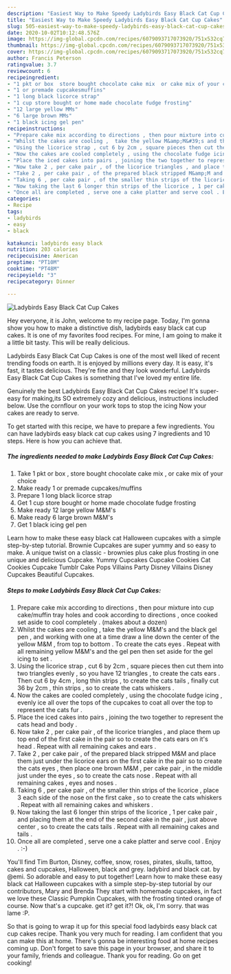 ```yaml
---
description: "Easiest Way to Make Speedy Ladybirds Easy Black Cat Cup Cakes"
title: "Easiest Way to Make Speedy Ladybirds Easy Black Cat Cup Cakes"
slug: 505-easiest-way-to-make-speedy-ladybirds-easy-black-cat-cup-cakes
date: 2020-10-02T10:12:48.576Z
image: https://img-global.cpcdn.com/recipes/6079093717073920/751x532cq70/ladybirds-easy-black-cat-cup-cakes-recipe-main-photo.jpg
thumbnail: https://img-global.cpcdn.com/recipes/6079093717073920/751x532cq70/ladybirds-easy-black-cat-cup-cakes-recipe-main-photo.jpg
cover: https://img-global.cpcdn.com/recipes/6079093717073920/751x532cq70/ladybirds-easy-black-cat-cup-cakes-recipe-main-photo.jpg
author: Francis Peterson
ratingvalue: 3.7
reviewcount: 6
recipeingredient:
- "1 pkt or box  store bought chocolate cake mix  or cake mix of your choice"
- "1 or premade cupcakesmuffins"
- "1 long black licorce strap"
- "1 cup store bought or home made chocolate fudge frosting"
- "12 large yellow MMs"
- "6 large brown MMs"
- "1 black icing gel pen"
recipeinstructions:
- "Prepare cake mix according to directions , then pour mixture into cup cake/muffin tray holes and cook according to directions , once cooked set aside to cool completely . (makes about a dozen)"
- "Whilst the cakes are cooling ,  take the yellow M&amp;M&#39;s and the black gel pen , and working with one at a time draw a line down the center of the yellow M&amp;M , from top to bottom . To create the cats eyes . Repeat with all remaining yellow M&amp;M&#39;s and the gel pen then set aside for the gel icing to set ."
- "Using the licorice strap , cut 6 by 2cm , square pieces then cut them into two triangles evenly , so you have 12 triangles , to create the cats ears . Then cut 6 by 4cm , long thin strips , to create the cats tails , finally cut 36 by 2cm , thin strips , so to create the cats whiskers ."
- "Now the cakes are cooled completely , using the chocolate fudge icing , evenly ice all over the tops of the cupcakes to coat all over the top to represent the cats fur ."
- "Place the iced cakes into pairs , joining the two together to represent the cats head and body ."
- "Now take 2 , per cake pair , of the licorice triangles , and place them up top end of the first cake in the pair so to create the cats ears on it&#39;s head . Repeat with all remaining cakes and ears ."
- "Take 2 , per cake pair , of the prepared black stripped M&amp;M and place them just under the licorice ears on the first cake in the pair so to create the cats eyes , then place one brown M&amp;M , per cake pair , in the middle just under the eyes , so to create the cats nose . Repeat with all remaining cakes , eyes and noses ."
- "Taking 6 , per cake pair , of the smaller thin strips of the licorice , place 3 each side of the nose on the first cake , so to create the cats whiskers . Repeat with all remaining cakes and whiskers ."
- "Now taking the last 6 longer thin strips of the licorice , 1 per cake pair , and placing them at the end of the second cake in the pair , just above center , so to create the cats tails . Repeat with all remaining cakes and tails ."
- "Once all are completed , serve one a cake platter and serve cool . Enjoy . :-)"
categories:
- Recipe
tags:
- ladybirds
- easy
- black

katakunci: ladybirds easy black 
nutrition: 203 calories
recipecuisine: American
preptime: "PT10M"
cooktime: "PT48M"
recipeyield: "3"
recipecategory: Dinner

---
```



![Ladybirds Easy Black Cat Cup Cakes](https://img-global.cpcdn.com/recipes/6079093717073920/751x532cq70/ladybirds-easy-black-cat-cup-cakes-recipe-main-photo.jpg)

Hey everyone, it is John, welcome to my recipe page. Today, I'm gonna show you how to make a distinctive dish, ladybirds easy black cat cup cakes. It is one of my favorites food recipes. For mine, I am going to make it a little bit tasty. This will be really delicious.

Ladybirds Easy Black Cat Cup Cakes is one of the most well liked of recent trending foods on earth. It is enjoyed by millions every day. It is easy, it's fast, it tastes delicious. They're fine and they look wonderful. Ladybirds Easy Black Cat Cup Cakes is something that I've loved my entire life.

Genuinely the best Ladybirds Easy Black Cat Cup Cakes recipe! It&#39;s super-easy for making,its SO extremely cozy and delicious, instructions included below. Use the cornflour on your work tops to stop the icing Now your cakes are ready to serve.


To get started with this recipe, we have to prepare a few ingredients. You can have ladybirds easy black cat cup cakes using 7 ingredients and 10 steps. Here is how you can achieve that.

<!--inarticleads1-->

##### The ingredients needed to make Ladybirds Easy Black Cat Cup Cakes:

1. Take 1 pkt or box , store bought chocolate cake mix , or cake mix of your choice
1. Make ready 1 or premade cupcakes/muffins
1. Prepare 1 long black licorce strap
1. Get 1 cup store bought or home made chocolate fudge frosting
1. Make ready 12 large yellow M&amp;M&#39;s
1. Make ready 6 large brown M&amp;M&#39;s
1. Get 1 black icing gel pen


Learn how to make these easy black cat Halloween cupcakes with a simple step-by-step tutorial. Brownie Cupcakes are super yummy and so easy to make. A unique twist on a classic - brownies plus cake plus frosting in one unique and delicious Cupcake. Yummy Cupcakes Cupcake Cookies Cat Cookies Cupcake Tumblr Cake Pops Villains Party Disney Villains Disney Cupcakes Beautiful Cupcakes. 

<!--inarticleads2-->

##### Steps to make Ladybirds Easy Black Cat Cup Cakes:

1. Prepare cake mix according to directions , then pour mixture into cup cake/muffin tray holes and cook according to directions , once cooked set aside to cool completely . (makes about a dozen)
1. Whilst the cakes are cooling ,  take the yellow M&amp;M&#39;s and the black gel pen , and working with one at a time draw a line down the center of the yellow M&amp;M , from top to bottom . To create the cats eyes . Repeat with all remaining yellow M&amp;M&#39;s and the gel pen then set aside for the gel icing to set .
1. Using the licorice strap , cut 6 by 2cm , square pieces then cut them into two triangles evenly , so you have 12 triangles , to create the cats ears . Then cut 6 by 4cm , long thin strips , to create the cats tails , finally cut 36 by 2cm , thin strips , so to create the cats whiskers .
1. Now the cakes are cooled completely , using the chocolate fudge icing , evenly ice all over the tops of the cupcakes to coat all over the top to represent the cats fur .
1. Place the iced cakes into pairs , joining the two together to represent the cats head and body .
1. Now take 2 , per cake pair , of the licorice triangles , and place them up top end of the first cake in the pair so to create the cats ears on it&#39;s head . Repeat with all remaining cakes and ears .
1. Take 2 , per cake pair , of the prepared black stripped M&amp;M and place them just under the licorice ears on the first cake in the pair so to create the cats eyes , then place one brown M&amp;M , per cake pair , in the middle just under the eyes , so to create the cats nose . Repeat with all remaining cakes , eyes and noses .
1. Taking 6 , per cake pair , of the smaller thin strips of the licorice , place 3 each side of the nose on the first cake , so to create the cats whiskers . Repeat with all remaining cakes and whiskers .
1. Now taking the last 6 longer thin strips of the licorice , 1 per cake pair , and placing them at the end of the second cake in the pair , just above center , so to create the cats tails . Repeat with all remaining cakes and tails .
1. Once all are completed , serve one a cake platter and serve cool . Enjoy . :-)


You&#39;ll find Tim Burton, Disney, coffee, snow, roses, pirates, skulls, tattoo, cakes and cupcakes, Halloween, black and grey. ladybird and black cat. by @emi. So adorable and easy to put together! Learn how to make these easy black cat Halloween cupcakes with a simple step-by-step tutorial by our contributors, Mary and Brenda They start with homemade cupcakes, in fact we love these Classic Pumpkin Cupcakes, with the frosting tinted orange of course. Now that&#39;s a cupcake. get it? get it?! Ok, ok, I&#39;m sorry. that was lame :P. 

So that is going to wrap it up for this special food ladybirds easy black cat cup cakes recipe. Thank you very much for reading. I am confident that you can make this at home. There's gonna be interesting food at home recipes coming up. Don't forget to save this page in your browser, and share it to your family, friends and colleague. Thank you for reading. Go on get cooking!
